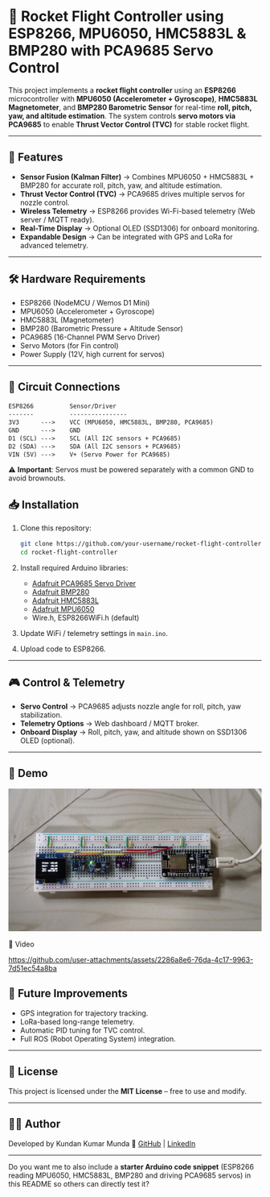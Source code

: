 

# 🚀 Rocket Flight Controller using ESP8266, MPU6050, HMC5883L & BMP280 with PCA9685 Servo Control

This project implements a **rocket flight controller** using an **ESP8266** microcontroller with **MPU6050 (Accelerometer + Gyroscope)**, **HMC5883L Magnetometer**, and **BMP280 Barometric Sensor** for real-time **roll, pitch, yaw, and altitude estimation**. The system controls **servo motors via PCA9685** to enable **Thrust Vector Control (TVC)** for stable rocket flight.

---

## 📌 Features

* **Sensor Fusion (Kalman Filter)** → Combines MPU6050 + HMC5883L + BMP280 for accurate roll, pitch, yaw, and altitude estimation.
* **Thrust Vector Control (TVC)** → PCA9685 drives multiple servos for nozzle control.
* **Wireless Telemetry** → ESP8266 provides Wi-Fi-based telemetry (Web server / MQTT ready).
* **Real-Time Display** → Optional OLED (SSD1306) for onboard monitoring.
* **Expandable Design** → Can be integrated with GPS and LoRa for advanced telemetry.

---

## 🛠️ Hardware Requirements

* ESP8266 (NodeMCU / Wemos D1 Mini)
* MPU6050 (Accelerometer + Gyroscope)
* HMC5883L (Magnetometer)
* BMP280 (Barometric Pressure + Altitude Sensor)
* PCA9685 (16-Channel PWM Servo Driver)
* Servo Motors (for Fin control)
* Power Supply (12V, high current for servos)

---

## 🔌 Circuit Connections

```
ESP8266          Sensor/Driver
-------          ----------------
3V3      --->    VCC (MPU6050, HMC5883L, BMP280, PCA9685)
GND      --->    GND
D1 (SCL) --->    SCL (All I2C sensors + PCA9685)
D2 (SDA) --->    SDA (All I2C sensors + PCA9685)
VIN (5V) --->    V+ (Servo Power for PCA9685)
```

⚠️ **Important**: Servos must be powered separately with a common GND to avoid brownouts.


## 📥 Installation

1. Clone this repository:

   ```bash
   git clone https://github.com/your-username/rocket-flight-controller.git
   cd rocket-flight-controller
   ```

2. Install required Arduino libraries:

   * [Adafruit PCA9685 Servo Driver](https://github.com/adafruit/Adafruit-PWM-Servo-Driver-Library)
   * [Adafruit BMP280](https://github.com/adafruit/Adafruit_BMP280_Library)
   * [Adafruit HMC5883L](https://github.com/adafruit/Adafruit_HMC5883_Unified)
   * [Adafruit MPU6050](https://github.com/adafruit/Adafruit_MPU6050)
   * Wire.h, ESP8266WiFi.h (default)

3. Update WiFi / telemetry settings in `main.ino`.

4. Upload code to ESP8266.

---

## 🎮 Control & Telemetry

* **Servo Control** → PCA9685 adjusts nozzle angle for roll, pitch, yaw stabilization.
* **Telemetry Options** → Web dashboard / MQTT broker.
* **Onboard Display** → Roll, pitch, yaw, and altitude shown on SSD1306 OLED (optional).

---


## 📸 Demo

![Imag_alt](https://github.com/SUDO-KUNDAN23/Kalman-Filter-based-Orientation-Estimation-using-IMU-and-Esp8266/blob/3082ac19f8e28da455b46333ad47a36980f1a821/video_20250611_151812%20-%20frame%20at%200m0s.jpg)

📸 Video


https://github.com/user-attachments/assets/2286a8e6-76da-4c17-9963-7d51ec54a8ba



## 🚀 Future Improvements

* GPS integration for trajectory tracking.
* LoRa-based long-range telemetry.
* Automatic PID tuning for TVC control.
* Full ROS (Robot Operating System) integration.

---

## 📝 License

This project is licensed under the **MIT License** – free to use and modify.

---

## 👨‍💻 Author

Developed by Kundan Kumar Munda
🔗 [GitHub](https://github.com/your-username) | [LinkedIn](https://www.linkedin.com/in/kundan-kumar-munda-47b978286?utm_source=share&utm_campaign=share_via&utm_content=profile&utm_medium=android_app)

---

Do you want me to also include a **starter Arduino code snippet** (ESP8266 reading MPU6050, HMC5883L, BMP280 and driving PCA9685 servos) in this README so others can directly test it?
